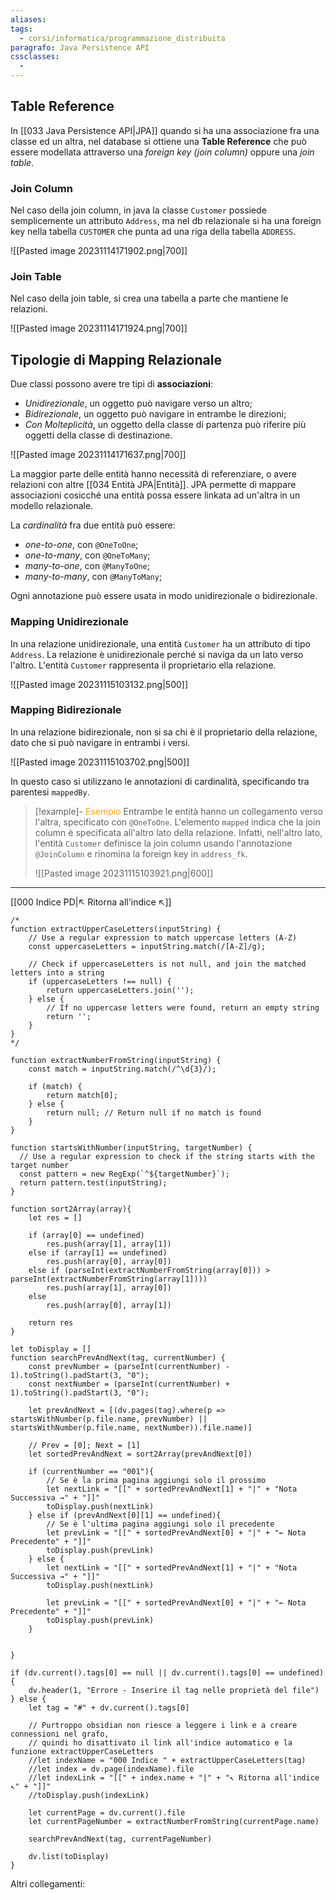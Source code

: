 ```yaml
---
aliases: 
tags:
  - corsi/informatica/programmazione_distribuita
paragrafo: Java Persistence API
cssclasses:
  - 
---
```

## Table Reference
In [[033 Java Persistence API|JPA]] quando si ha una associazione fra una classe ed un altra, nel database si ottiene una **Table Reference** che può essere modellata attraverso una *foreign key (join column)* oppure una *join table*.

### Join Column
Nel caso della join column, in java la classe `Customer` possiede semplicemente un attributo `Address`, ma nel db relazionale si ha una foreign key nella tabella `CUSTOMER` che punta ad una riga della tabella `ADDRESS`.

![[Pasted image 20231114171902.png|700]]
### Join Table
Nel caso della join table, si crea una tabella a parte che mantiene le relazioni.

![[Pasted image 20231114171924.png|700]]

## Tipologie di Mapping Relazionale
Due classi possono avere tre tipi di **associazioni**:
- *Unidirezionale*, un oggetto può navigare verso un altro;
- *Bidirezionale*, un oggetto può navigare in entrambe le direzioni;
- *Con Molteplicità*, un oggetto della classe di partenza può riferire più oggetti della classe di destinazione.

![[Pasted image 20231114171637.png|700]]

La maggior parte delle entità hanno necessità di referenziare, o avere relazioni con altre [[034 Entità JPA|Entità]]. JPA permette di mappare associazioni cosicché una entità possa essere linkata ad un'altra in un modello relazionale.

La *cardinalità* fra due entità può essere:
- *one-to-one*, con `@OneToOne`;
- *one-to-many*, con `@OneToMany`;
- *many-to-one*, con `@ManyToOne`;
- *many-to-many*, con `@ManyToMany`;

Ogni annotazione può essere usata in modo unidirezionale o bidirezionale.

### Mapping Unidirezionale
In una relazione unidirezionale, una entità `Customer` ha un attributo di tipo `Address`. La relazione è unidirezionale perché si naviga da un lato verso l'altro. L'entità `Customer` rappresenta il proprietario ella relazione.

![[Pasted image 20231115103132.png|500]]

### Mapping Bidirezionale
In una relazione bidirezionale, non si sa chi è il proprietario della relazione, dato che si può navigare in entrambi i versi.

![[Pasted image 20231115103702.png|500]]

In questo caso si utilizzano le annotazioni di cardinalità, specificando tra parentesi `mappedBy`. 

> [!example]- <font color="orange">Esempio</font>
>Entrambe le entità hanno un collegamento verso l'altra, specificato con `@OneToOne`. L'elemento `mapped` indica che la join column è specificata all'altro lato della relazione. Infatti, nell'altro lato, l'entità `Customer` definisce la join column usando l'annotazione `@JoinColumn` e rinomina la foreign key in `address_fk`.
>
>![[Pasted image 20231115103921.png|600]]


___
[[000 Indice PD|↖ Ritorna all'indice ↖]]

```dataviewjs
/*
function extractUpperCaseLetters(inputString) {
	// Use a regular expression to match uppercase letters (A-Z)
	const uppercaseLetters = inputString.match(/[A-Z]/g);
	
	// Check if uppercaseLetters is not null, and join the matched letters into a string
	if (uppercaseLetters !== null) {
		return uppercaseLetters.join('');
	} else {
	    // If no uppercase letters were found, return an empty string
	    return '';
	}
}
*/

function extractNumberFromString(inputString) {
	const match = inputString.match(/^\d{3}/);
	
	if (match) {
		return match[0];
	} else {
		return null; // Return null if no match is found
	}
}

function startsWithNumber(inputString, targetNumber) {
  // Use a regular expression to check if the string starts with the target number
  const pattern = new RegExp(`^${targetNumber}`);
  return pattern.test(inputString);
}

function sort2Array(array){
	let res = []
	
	if (array[0] == undefined)
		res.push(array[1], array[1])
	else if (array[1] == undefined)
		res.push(array[0], array[0])
	else if (parseInt(extractNumberFromString(array[0])) > parseInt(extractNumberFromString(array[1])))
		res.push(array[1], array[0])
	else
		res.push(array[0], array[1])
	
	return res
}

let toDisplay = []
function searchPrevAndNext(tag, currentNumber) {
	const prevNumber = (parseInt(currentNumber) - 1).toString().padStart(3, "0");
	const nextNumber = (parseInt(currentNumber) + 1).toString().padStart(3, "0");
	
	let prevAndNext = [(dv.pages(tag).where(p => startsWithNumber(p.file.name, prevNumber) || startsWithNumber(p.file.name, nextNumber)).file.name)]
	
	// Prev = [0]; Next = [1]
	let sortedPrevAndNext = sort2Array(prevAndNext[0])
	
	if (currentNumber == "001"){ 
		// Se è la prima pagina aggiungi solo il prossimo
		let nextLink = "[[" + sortedPrevAndNext[1] + "|" + "Nota Successiva →" + "]]"
		toDisplay.push(nextLink)
	} else if (prevAndNext[0][1] == undefined){
		// Se è l'ultima pagina aggiungi solo il precedente
		let prevLink = "[[" + sortedPrevAndNext[0] + "|" + "← Nota Precedente" + "]]"
		toDisplay.push(prevLink)
	} else {
		let nextLink = "[[" + sortedPrevAndNext[1] + "|" + "Nota Successiva →" + "]]"
		toDisplay.push(nextLink)
		
		let prevLink = "[[" + sortedPrevAndNext[0] + "|" + "← Nota Precedente" + "]]"
		toDisplay.push(prevLink)
	}
	
	
}

if (dv.current().tags[0] == null || dv.current().tags[0] == undefined){
	dv.header(1, "Errore - Inserire il tag nelle proprietà del file")
} else {
	let tag = "#" + dv.current().tags[0]

	// Purtroppo obsidian non riesce a leggere i link e a creare connessioni nel grafo,
	// quindi ho disattivato il link all'indice automatico e la funzione extractUpperCaseLetters
	//let indexName = "000 Indice " + extractUpperCaseLetters(tag)
	//let index = dv.page(indexName).file
	//let indexLink = "[[" + index.name + "|" + "↖ Ritorna all'indice ↖" + "]]"
	//toDisplay.push(indexLink)
	
	let currentPage = dv.current().file
	let currentPageNumber = extractNumberFromString(currentPage.name)
	
	searchPrevAndNext(tag, currentPageNumber)
	
	dv.list(toDisplay)
}
```

Altri collegamenti: 